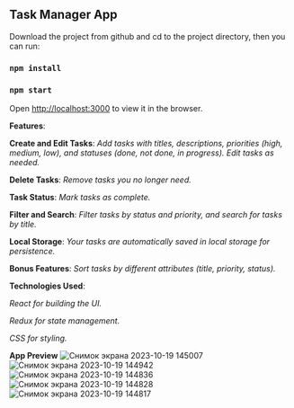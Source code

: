 ## **Task Manager App**

Download the project from github and cd to the project directory, then you can run:
### `npm install`
### `npm start`

Open [http://localhost:3000](http://localhost:3000) to view it in the browser.

**Features**:

**Create and Edit Tasks**: *Add tasks with titles, descriptions, priorities (high, medium, low), and statuses (done, not done, in progress). Edit tasks as needed.*

**Delete Tasks**: *Remove tasks you no longer need.*

**Task Status**: *Mark tasks as complete.*

**Filter and Search**: *Filter tasks by status and priority, and search for tasks by title.*

**Local Storage**: *Your tasks are automatically saved in local storage for persistence.*

**Bonus Features**: *Sort tasks by different attributes (title, priority, status).*


**Technologies Used**:

*React for building the UI.*

*Redux for state management.*

*CSS for styling.*


**App Preview**
![Снимок экрана 2023-10-19 145007](https://github.com/iamAlinaaa/task-app/assets/111873795/8a876def-be6c-44d7-bb2d-f4fa2ac89513)
![Снимок экрана 2023-10-19 144942](https://github.com/iamAlinaaa/task-app/assets/111873795/5d604f25-9e98-42f3-958f-99129312123a)
![Снимок экрана 2023-10-19 144836](https://github.com/iamAlinaaa/task-app/assets/111873795/52598b25-d505-40b3-a98d-dcd4c47a4340)
![Снимок экрана 2023-10-19 144828](https://github.com/iamAlinaaa/task-app/assets/111873795/614a3823-ba44-480a-ad48-3f0de09355c3)
![Снимок экрана 2023-10-19 144817](https://github.com/iamAlinaaa/task-app/assets/111873795/6efdf369-e20a-41de-91ad-0889c25c67b4)

